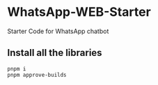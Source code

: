 # WhatsApp-WEB-Starter
Starter Code for WhatsApp chatbot

## Install all the libraries
``` 
pnpm i
pnpm approve-builds
```


